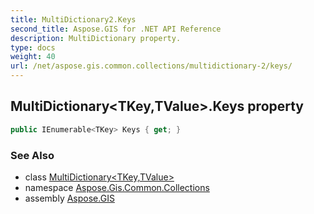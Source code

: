 ```yaml
---
title: MultiDictionary2.Keys
second_title: Aspose.GIS for .NET API Reference
description: MultiDictionary property. 
type: docs
weight: 40
url: /net/aspose.gis.common.collections/multidictionary-2/keys/
---
```

## MultiDictionary&lt;TKey,TValue&gt;.Keys property

```csharp
public IEnumerable<TKey> Keys { get; }
```

### See Also

* class [MultiDictionary&lt;TKey,TValue&gt;](../)
* namespace [Aspose.Gis.Common.Collections](../../multidictionary-2/)
* assembly [Aspose.GIS](../../../)


